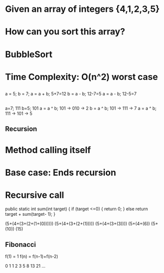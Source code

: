 # Given an array of integers {4,1,2,3,5}
# How can you sort this array?
# BubbleSort
# Time Complexity: O(n^2) worst case


##
a = 5;
b = 7;
a = a + b; 5+7=12
b = a - b; 12-7=5
a = a - b; 12-5=7

##
a=7; 111
b=5; 101
a = a ^ b; 101 -> 010 -> 2
b = a ^ b; 101 -> 111 -> 7
a = a ^ b; 111 -> 101 -> 5

## Recursion
# Method calling itself
# Base case: Ends recursion
# Recursive call
public static int sum(int target) {
		if (target <=0) {
			return 0;
		}
		else
			return target + sum(target- 1);
	}

(5+(4+(3+(2+(1+(0))))))
(5+(4+(3+(2+(1)))))
(5+(4+(3+(3))))
(5+(4+(6))
(5+(10))
(15)

## Fibonacci
f(1) = 1
f(n) = f(n-1)+f(n-2)

0 1 1 2 3 5 8 13 21 ...

